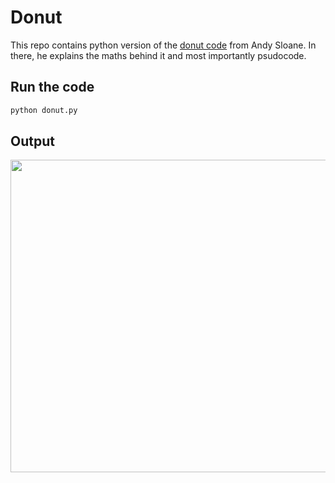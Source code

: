 # Donut 
This repo contains python version of the [donut code](https://www.a1k0n.net/2011/07/20/donut-math.html) from Andy Sloane. 
In there, he explains the maths behind it and most importantly psudocode.

## Run the code
```bash
python donut.py
```
## Output
<p align="center">
  <img width="550" height="500" src="https://i.imgur.com/PeVF1bX.jpg">
</p>
